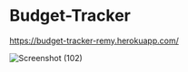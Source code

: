 # Budget-Tracker
https://budget-tracker-remy.herokuapp.com/

![Screenshot (102)](https://user-images.githubusercontent.com/56744605/78627205-bac87f80-7845-11ea-8107-2f40998a8459.png)



